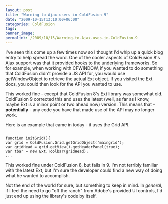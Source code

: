 ```yaml
---
layout: post
title: "Warning to Ajax users in ColdFusion 9"
date: "2009-10-15T13:10:00+06:00"
categories: ColdFusion 
tags: 
banner_image: 
permalink: /2009/10/15/Warning-to-Ajax-uses-in-ColdFusion-9
---
```


I've seen this come up a few times now so I thought I'd whip up a quick blog entry to help spread the word. One of the cooler aspects of ColdFusion 8's Ajax support was that it provided hooks to the underlying frameworks. So for example, when working with CFWINDOW, if you wanted to do something that ColdFusion didn't provide a JS API for, you would use getWindowObject to retrieve the actual Ext object. If you visited the Ext docs, you could then look for the API you wanted to use.

This worked fine - except that ColdFusion 8's Ext library was somewhat old. ColdFusion 9 corrected this and uses the latest (well, as far as I know, maybe Ext is a minor point or two ahead now) version. This means that - <b>potentially</b> - any code you have that made use of the API may no longer work. 

Here is an example that came in today - it uses the Grid API.

<code>
function initGrid(){
var grid = ColdFusion.Grid.getGridObject('maingrid');
var gridHead = grid.getView().getHeaderPanel(true);
var tbar = new Ext.Toolbar(gridHead);
...
</code>

This worked fine under ColdFusion 8, but fails in 9. I'm not terribly familiar with the latest Ext, but I'm sure the developer could find a new way of doing what he wanted to accomplish.

Not the end of the world for sure, but something to keep in mind. In <i>general</i>, if I feel the need to go "off the ranch" from Adobe's provided UI controls, I'd just end up using the library's code by itself.